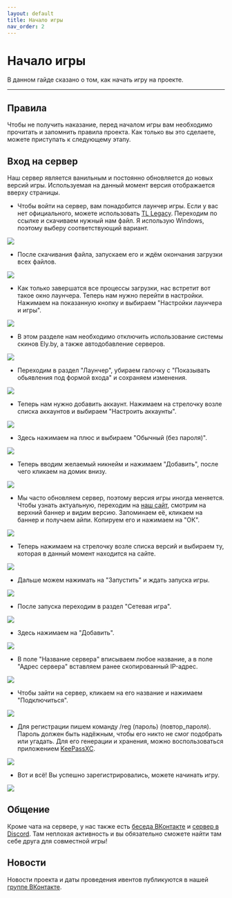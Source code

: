 ```yaml
---
layout: default
title: Начало игры
nav_order: 2
---
```


# Начало игры

В данном гайде сказано о том, как начать игру на проекте.

---

## Правила

Чтобы не получить наказание, перед началом игры вам необходимо прочитать и запомнить правила проекта. Как только вы это сделаете, можете приступать к следующему этапу.

## Вход на сервер

Наш сервер является ванильным и постоянно обновляется до новых версий игры. Используемая на данный момент версия отображается вверху страницы.

- Чтобы войти на сервер, вам понадобится лаунчер игры. Если у вас нет официального, можете использовать [TL Legacy](https://vk.com/page-26018968_49701456). Переходим по ссылке и скачиваем нужный нам файл. Я использую Windows, поэтому выберу соответствующий вариант.

![](https://i.imgur.com/hCRPAtG.png)

- После скачивания файла, запускаем его и ждём окончания загрузки всех файлов.

![](https://i.imgur.com/9JBssLd.png)

- Как только завершатся все процессы загрузки, нас встретит вот такое окно лаунчера. Теперь нам нужно перейти в настройки. Нажимаем на показанную кнопку и выбираем "Настройки лаунчера и игры".

![](https://i.imgur.com/Px6gWB6.png)

- В этом разделе нам необходимо отключить использование системы скинов Ely.by, а также автодобавление серверов.

![](https://i.imgur.com/a3VKlIy.png)

- Переходим в раздел "Лаунчер", убираем галочку с "Показывать обьявления под формой входа" и сохраняем изменения.

![](https://i.imgur.com/nm4Ub7o.png)

- Теперь нам нужно добавить аккаунт. Нажимаем на стрелочку возле списка аккаунтов и выбираем "Настроить аккаунты".

![](https://i.imgur.com/DDDTFvu.png)

- Здесь нажимаем на плюс и выбираем "Обычный (без пароля)". 

![](https://i.imgur.com/pwSU1lS.png)

- Теперь вводим желаемый никнейм и нажимаем "Добавить", после чего кликаем на домик внизу.

![](https://i.imgur.com/A2CiL5m.png)

- Мы часто обновляем сервер, поэтому версия игры иногда меняется. Чтобы узнать актуальную, переходим на [наш сайт](https://rangemc.ovh), смотрим на верхний баннер и видим версию. Запоминаем её, кликаем на баннер и получаем айпи. Копируем его и нажимаем на "ОК".

![](https://i.imgur.com/VEzjgGV.png)

- Теперь нажимаем на стрелочку возле списка версий и выбираем ту, которая в данный момент находится на сайте.

![](https://i.imgur.com/LAWRIwk.png)

- Дальше можем нажимать на "Запустить" и ждать запуска игры.

![](https://i.imgur.com/uPUojuI.png)

- После запуска переходим в раздел "Сетевая игра".

![](https://i.imgur.com/0eAYiIl.png)

- Здесь нажимаем на "Добавить".

![](https://i.imgur.com/Re7XTJu.png)

- В поле "Название сервера" вписываем любое название, а в поле "Адрес сервера" вставляем ранее скопированный IP-адрес.

![](https://i.imgur.com/asxItIt.png)

- Чтобы зайти на сервер, кликаем на его название и нажимаем "Подключиться".

![](https://i.imgur.com/sQLQ0xB.png)

- Для регистрации пишем команду /reg (пароль) (повтор_пароля). Пароль должен быть надёжным, чтобы его никто не смог подобрать или угадать. Для его генерации и хранения, можно воспользоваться приложением [KeePassXC](https://keepassxc.org/). 

![](https://i.imgur.com/7xHUnM0.png)


- Вот и всё! Вы успешно зарегистрировались, можете начинать игру.

![](https://i.imgur.com/kpUw5Zz.png)

## Общение

Кроме чата на сервере, у нас также есть [беседа ВКонтакте](https://vk.me/join/IoJFn8GsWdDc62h8MaVQ7gSvu_QuBeISuhc=) и [сервер в Discord](https://discord.rangemc.ovh). Там неплохая активность и вы обязательно сможете найти там себе друга для совместной игры!

## Новости

Новости проекта и даты проведения ивентов публикуются в нашей [группе ВКонтакте](https://vk.com/rangemc).